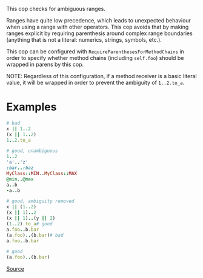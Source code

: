 
This cop checks for ambiguous ranges.

Ranges have quite low precedence, which leads to unexpected behaviour when
using a range with other operators. This cop avoids that by making ranges
explicit by requiring parenthesis around complex range boundaries (anything
that is not a literal: numerics, strings, symbols, etc.).

This cop can be configured with `RequireParenthesesForMethodChains` in order to
specify whether method chains (including `self.foo`) should be wrapped in parens
by this cop.

NOTE: Regardless of this configuration, if a method receiver is a basic literal
value, it will be wrapped in order to prevent the ambiguity of `1..2.to_a`.

# Examples

```ruby
# bad
x || 1..2
(x || 1..2)
1..2.to_a

# good, unambiguous
1..2
'a'..'z'
:bar..:baz
MyClass::MIN..MyClass::MAX
@min..@max
a..b
-a..b

# good, ambiguity removed
x || (1..2)
(x || 1)..2
(x || 1)..(y || 2)
(1..2).to_a# good
a.foo..b.bar
(a.foo)..(b.bar)# bad
a.foo..b.bar

# good
(a.foo)..(b.bar)
```

[Source](http://www.rubydoc.info/gems/rubocop/RuboCop/Cop/Lint/AmbiguousRange)